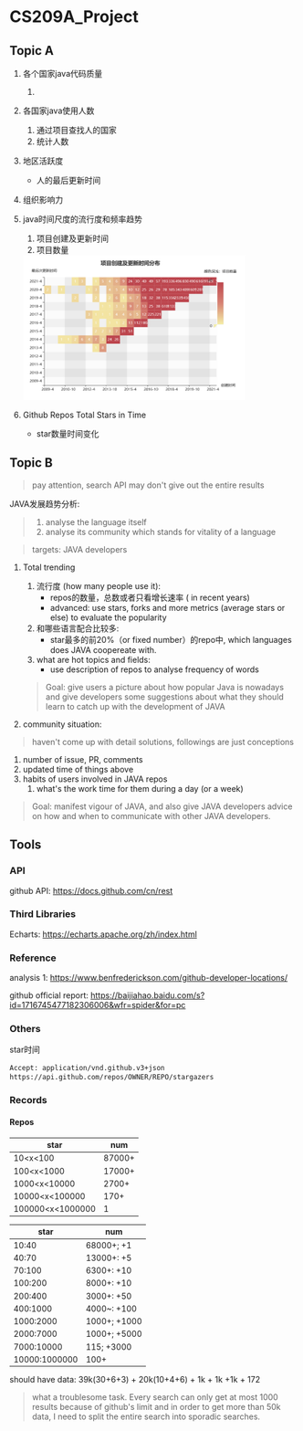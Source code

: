 # CS209A_Project

## Topic A

1. 各个国家java代码质量

    1.

2. 各国家java使用人数

    1. 通过项目查找人的国家
    2. 统计人数

3. 地区活跃度

    - 人的最后更新时间

4. 组织影响力

5. java时间尺度的流行度和频率趋势

    1. 项目创建及更新时间
    2. 项目数量

   <img src="README.assets/image-20220429204839551.png" alt="image-20220429204839551" style="zoom:50%;" />

6. Github Repos Total Stars in Time

    - star数量时间变化

## Topic B

> pay attention, search API may don't give out the entire results

JAVA发展趋势分析:

> 1. analyse the language itself
> 2. analyse its community which stands for vitality of a language

> targets: JAVA developers

1. Total trending

    1. 流行度 (how many people use it):
        - repos的数量，总数或者只看增长速率 ( in recent years)
        - advanced: use stars, forks and more metrics (average stars or else) to evaluate the popularity
    2. 和哪些语言配合比较多:
        - star最多的前20%（or fixed number）的repo中, which languages does JAVA coopereate with.
    3. what are hot topics and fields:
        - use description of repos to analyse frequency of words

   > Goal: give users a picture about how popular Java is nowadays and give developers some suggestions about what they should learn to catch up with the development of JAVA

2. community situation:

> haven't come up with detail solutions, followings are just conceptions

1. number of issue, PR, comments
2. updated time of things above
3. habits of users involved in JAVA repos
    1. what's the work time for them during a day (or a week)

> Goal: manifest vigour of JAVA, and also give JAVA developers advice on how and when to communicate with other JAVA developers.

## Tools

### API

github API: https://docs.github.com/cn/rest

### Third Libraries

Echarts: https://echarts.apache.org/zh/index.html

### Reference

analysis 1: https://www.benfrederickson.com/github-developer-locations/

github official report: https://baijiahao.baidu.com/s?id=1716745477182306006&wfr=spider&for=pc

### Others

star时间

```
Accept: application/vnd.github.v3+json
https://api.github.com/repos/OWNER/REPO/stargazers
```

### Records

#### Repos

| star             | num    |
| ---------------- | ------ |
| 10<x<100         | 87000+ |
| 100<x<1000       | 17000+ |
| 1000<x<10000     | 2700+  |
| 10000<x<100000   | 170+   |
| 100000<x<1000000 | 1      |

| star          | num          |
| ------------- |--------------|
| 10:40         | 68000+; +1   |
| 40:70         | 13000+: +5   |
| 70:100        | 6300+: +10   |
| 100:200       | 8000+: +10   |
| 200:400       | 3000+: +50   |
| 400:1000      | 4000~: +100  |
| 1000:2000     | 1000+; +1000 |
| 2000:7000     | 1000+; +5000 |
| 7000:10000    | 115; +3000   |
| 10000:1000000 | 100+         |

should have data: 39k(30+6+3) + 20k(10+4+6) + 1k + 1k +1k + 172
> what a troublesome task. Every search can only get at most 1000 results because of github's limit and in order to 
> get more than 50k data, I need to split the entire search into sporadic searches.